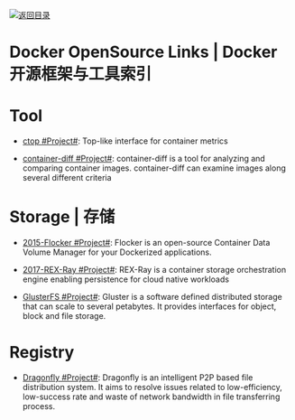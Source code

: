 [![返回目录](https://user-images.githubusercontent.com/5803001/38079637-ff0abcf0-3371-11e8-9b76-ad651620afc7.jpg)](https://github.com/wxyyxc1992/Awesome-Links)

# Docker OpenSource Links | Docker 开源框架与工具索引

# Tool

* [ctop #Project#](https://github.com/bcicen/ctop): Top-like interface for container metrics

* [container-diff #Project#](https://github.com/GoogleCloudPlatform/container-diff): container-diff is a tool for analyzing and comparing container images. container-diff can examine images along several different criteria

# Storage | 存储

* [2015-Flocker #Project#](https://github.com/ClusterHQ/flocker): Flocker is an open-source Container Data Volume Manager for your Dockerized applications.

* [2017-REX-Ray #Project#](https://github.com/thecodeteam/rexray): REX-Ray is a container storage orchestration engine enabling persistence for cloud native workloads

* [GlusterFS #Project#](https://github.com/gluster/glusterfs): Gluster is a software defined distributed storage that can scale to several petabytes. It provides interfaces for object, block and file storage.

# Registry

- [Dragonfly #Project#](https://github.com/alibaba/Dragonfly): Dragonfly is an intelligent P2P based file distribution system. It aims to resolve issues related to low-efficiency, low-success rate and waste of network bandwidth in file transferring process. 